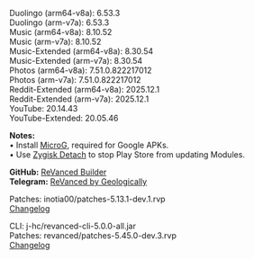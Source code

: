 Duolingo (arm64-v8a): 6.53.3  
Duolingo (arm-v7a): 6.53.3  
Music (arm64-v8a): 8.10.52  
Music (arm-v7a): 8.10.52  
Music-Extended (arm64-v8a): 8.30.54  
Music-Extended (arm-v7a): 8.30.54  
Photos (arm64-v8a): 7.51.0.822217012  
Photos (arm-v7a): 7.51.0.822217012  
Reddit-Extended (arm64-v8a): 2025.12.1  
Reddit-Extended (arm-v7a): 2025.12.1  
YouTube: 20.14.43  
YouTube-Extended: 20.05.46  

**Notes:**  
• Install [MicroG](https://github.com/WSTxda/MicroG-RE/releases/latest), required for Google APKs.  
• Use [Zygisk Detach](https://github.com/j-hc/zygisk-detach) to stop Play Store from updating Modules.  

**GitHub:** [ReVanced Builder](https://github.com/geologically/revanced-builder)  
**Telegram:** [ReVanced by Geologically](https://t.me/rvbygeo)
  
Patches: inotia00/patches-5.13.1-dev.1.rvp  
[Changelog](https://github.com/inotia00/revanced-patches/releases/tag/v5.13.1-dev.1)

CLI: j-hc/revanced-cli-5.0.0-all.jar  
Patches: revanced/patches-5.45.0-dev.3.rvp  
[Changelog](https://github.com/revanced/revanced-patches/releases/tag/v5.45.0-dev.3)  
